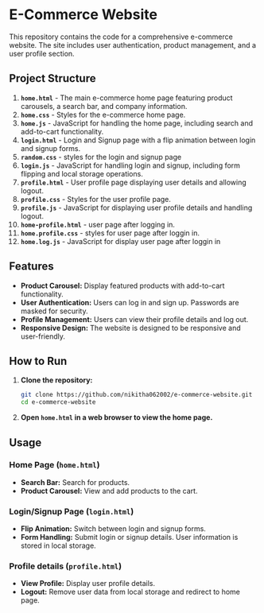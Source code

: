 
# E-Commerce Website

This repository contains the code for a comprehensive e-commerce website. The site includes user authentication, product management, and a user profile section. 

## Project Structure

1. **`home.html`** - The main e-commerce home page featuring product carousels, a search bar, and company information.
2. **`home.css`** - Styles for the e-commerce home page.
3. **`home.js`** - JavaScript for handling the home page, including search and add-to-cart functionality.
4. **`login.html`** - Login and Signup page with a flip animation between login and signup forms.
5. **`random.css`** - styles for the login and signup page
6. **`login.js`** - JavaScript for handling login and signup, including form flipping and local storage operations.
7. **`profile.html`** - User profile page displaying user details and allowing logout.
8. **`profile.css`** - Styles for the user profile page.
9. **`profile.js`** - JavaScript for displaying user profile details and handling logout.
10. **`home-profile.html`** - user page after logging in.
11. **`home.profile.css`** - styles for user page after loggin in.
12. **`home.log.js`** - JavaScript for display user page after loggin in 

## Features

- **Product Carousel:** Display featured products with add-to-cart functionality.
- **User Authentication:** Users can log in and sign up. Passwords are masked for security.
- **Profile Management:** Users can view their profile details and log out.
- **Responsive Design:** The website is designed to be responsive and user-friendly.

## How to Run

1. **Clone the repository:**
    ```sh
    git clone https://github.com/nikitha062002/e-commerce-website.git
    cd e-commerce-website
    ```

2. **Open `home.html` in a web browser to view the home page.**

## Usage

### Home Page (`home.html`)

- **Search Bar:** Search for products.
- **Product Carousel:** View and add products to the cart.

### Login/Signup Page (`login.html`)

- **Flip Animation:** Switch between login and signup forms.
- **Form Handling:** Submit login or signup details. User information is stored in local storage.

### Profile details (`profile.html`)

- **View Profile:** Display user profile details.
- **Logout:** Remove user data from local storage and redirect to home page.




